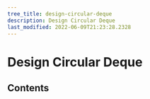 ```yaml
---
tree_title: design-circular-deque
description: Design Circular Deque
last_modified: 2022-06-09T21:23:28.2328
---
```


# Design Circular Deque

## Contents
